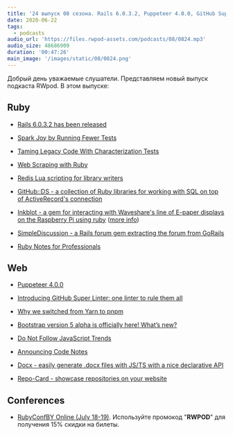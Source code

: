 ```yaml
---
title: '24 выпуск 08 сезона. Rails 6.0.3.2, Puppeteer 4.0.0, GitHub Super Linter, GitHub::DS, Code Notes, Inkblot, Docx и прочее'
date: 2020-06-22
tags:
  - podcasts
audio_url: 'https://files.rwpod-assets.com/podcasts/08/0824.mp3'
audio_size: 48686909
duration: '00:47:26'
main_image: '/images/static/08/0824.png'
---
```


Добрый день уважаемые слушатели. Представляем новый выпуск подкаста RWpod. В этом выпуске:

## Ruby

- [Rails 6.0.3.2 has been released](https://weblog.rubyonrails.org/2020/6/17/Rails-6-0-3-2-has-been-released/)
- [Spark Joy by Running Fewer Tests](https://engineering.shopify.com/blogs/engineering/spark-joy-by-running-fewer-tests)
- [Taming Legacy Code With Characterization Tests](https://www.honeybadger.io/blog/ruby-legacy-characterization-test/)
- [Web Scraping with Ruby](https://www.scrapingbee.com/blog/web-scraping-ruby/)

- [Redis Lua scripting for library writers](http://www.wjwh.eu/posts/2020-06-15-redis-eval-trick.html)
- [GitHub::DS - a collection of Ruby libraries for working with SQL on top of ActiveRecord's connection](https://github.com/github/github-ds)
- [Inkblot - a gem for interacting with Waveshare's line of E-paper displays on the Raspberry Pi using ruby](https://github.com/jtp184/inkblot) ([more info](http://justinp.io/project/9))
- [SimpleDiscussion - a Rails forum gem extracting the forum from GoRails](https://github.com/excid3/simple_discussion)
- [Ruby Notes for Professionals](https://www.dbooks.org/ruby-notes-for-professionals-5592543428/read/)

## Web

- [Puppeteer 4.0.0](https://github.com/puppeteer/puppeteer/releases/tag/v4.0.0)
- [Introducing GitHub Super Linter: one linter to rule them all](https://github.blog/2020-06-18-introducing-github-super-linter-one-linter-to-rule-them-all/)
- [Why we switched from Yarn to pnpm](https://www.takeshape.io/articles/why-we-switched-from-yarn-to-pnpm/)
- [Bootstrap version 5 alpha is officially here! What’s new?](https://themesberg.com/blog/bootstrap/bootstrap-version-5-alpha-whats-new)

- [Do Not Follow JavaScript Trends](https://pragmaticpineapple.com/do-not-follow-javascript-trends/)
- [Announcing Code Notes](https://zander.wtf/blog/code-notes-release)
- [Docx - easily generate .docx files with JS/TS with a nice declarative API](https://github.com/dolanmiu/docx)
- [Repo-Card - showcase repositories on your website](https://github.com/Tarptaeya/repo-card)

## Conferences

- [RubyConfBY Online (July 18-19)](https://rubyconference.by/). Используйте промокод "**RWPOD**" для получения 15% скидки на билеты.
